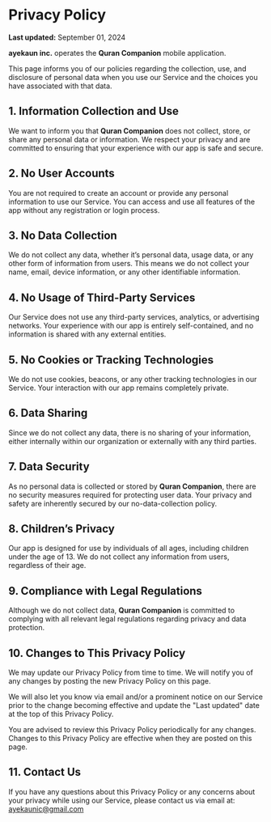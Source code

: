 # Privacy Policy

**Last updated:** September 01, 2024

**ayekaun inc.** operates the **Quran Companion** mobile application.

This page informs you of our policies regarding the collection, use, and disclosure of personal data when you use our Service and the choices you have associated with that data.

## 1. Information Collection and Use
We want to inform you that **Quran Companion** does not collect, store, or share any personal data or information. We respect your privacy and are committed to ensuring that your experience with our app is safe and secure.

## 2. No User Accounts
You are not required to create an account or provide any personal information to use our Service. You can access and use all features of the app without any registration or login process.

## 3. No Data Collection
We do not collect any data, whether it’s personal data, usage data, or any other form of information from users. This means we do not collect your name, email, device information, or any other identifiable information.

## 4. No Usage of Third-Party Services
Our Service does not use any third-party services, analytics, or advertising networks. Your experience with our app is entirely self-contained, and no information is shared with any external entities.

## 5. No Cookies or Tracking Technologies
We do not use cookies, beacons, or any other tracking technologies in our Service. Your interaction with our app remains completely private.

## 6. Data Sharing
Since we do not collect any data, there is no sharing of your information, either internally within our organization or externally with any third parties.

## 7. Data Security
As no personal data is collected or stored by **Quran Companion**, there are no security measures required for protecting user data. Your privacy and safety are inherently secured by our no-data-collection policy.

## 8. Children’s Privacy
Our app is designed for use by individuals of all ages, including children under the age of 13. We do not collect any information from users, regardless of their age.

## 9. Compliance with Legal Regulations
Although we do not collect data, **Quran Companion** is committed to complying with all relevant legal regulations regarding privacy and data protection.

## 10. Changes to This Privacy Policy
We may update our Privacy Policy from time to time. We will notify you of any changes by posting the new Privacy Policy on this page.

We will also let you know via email and/or a prominent notice on our Service prior to the change becoming effective and update the "Last updated" date at the top of this Privacy Policy.

You are advised to review this Privacy Policy periodically for any changes. Changes to this Privacy Policy are effective when they are posted on this page.

## 11. Contact Us
If you have any questions about this Privacy Policy or any concerns about your privacy while using our Service, please contact us via email at: [ayekaunic@gmail.com](mailto:ayekaunic@gmail.com)
